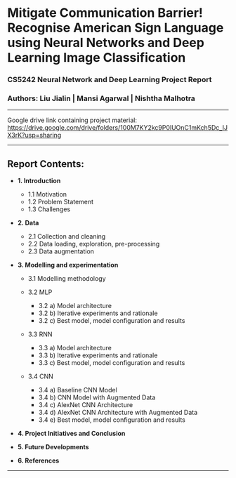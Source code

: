 # Mitigate Communication Barrier! Recognise American Sign Language using Neural Networks and Deep Learning Image Classification

### CS5242 Neural Network and Deep Learning Project Report
### Authors: Liu Jialin | Mansi Agarwal | Nishtha Malhotra


___

Google drive link containing project material: https://drive.google.com/drive/folders/100M7KY2kc9P0lUOnC1mKch5Dc_IJX3rK?usp=sharing 
___

## Report Contents:

* **1. Introduction**
    * 1.1 Motivation
    * 1.2 Problem Statement
    * 1.3 Challenges

* **2. Data**
    * 2.1 Collection and cleaning
    * 2.2 Data loading, exploration, pre-processing
    * 2.3 Data augmentation

* **3. Modelling and experimentation**
    * 3.1 Modelling methodology
    * 3.2 MLP
        * 3.2 a) Model architecture
        * 3.2 b) Iterative experiments and rationale
        * 3.2 c) Best model, model configuration and results

    * 3.3 RNN
        * 3.3 a) Model architecture
        * 3.3 b) Iterative experiments and rationale
        * 3.3 c) Best model, model configuration and results

    * 3.4 CNN
        * 3.4 a) Baseline CNN Model
        * 3.4 b) CNN Model with Augmented Data
        * 3.4 c) AlexNet CNN Architecture
        * 3.4 d) AlexNet CNN Architecture with Augmented Data
        * 3.4 e) Best model, model configuration and results

* **4. Project Initiatives and Conclusion**

* **5. Future Developments**

* **6. References**

___

